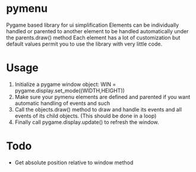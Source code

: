 # pymenu
Pygame based library for ui simplification
Elements can be individually handled or parented to another element to be handled automatically under the parents.draw() method
Each element has a lot of customization but default values permit you to use the library with very little code.



# Usage

1. Initialize a pygame window object:  WIN = pygame.display.set_mode((WIDTH,HEIGHT))
2. Make sure your pymenu elements are defined and parented if you want automatic handling of events and such
3. Call the objects.draw() method to draw and handle its events and all events of its child objects. (This should be done in a loop)
4. Finally call pygame.display.update() to refresh the window.

# Todo

* Get absolute position relative to window method



